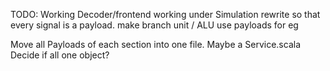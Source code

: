 TODO:
Working Decoder/frontend
working under Simulation
rewrite so that every signal is a payload. make branch unit / ALU use payloads for eg



Move all Payloads of each section into one file. Maybe a Service.scala
Decide if all one object?

